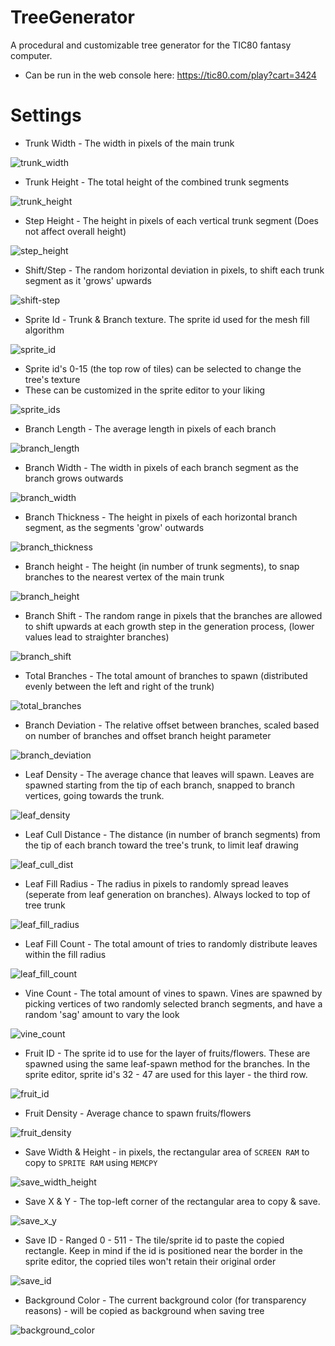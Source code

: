 # TreeGenerator
A procedural and customizable tree generator for the TIC80 fantasy computer.  
- Can be run in the web console here: https://tic80.com/play?cart=3424

# Settings
- Trunk Width - The width in pixels of the main trunk

 ![trunk_width](https://github.com/archaicvirus/TreeGenerator/assets/25288625/8c16fa2c-d290-4ab7-be37-b94f9f736000)

- Trunk Height - The total height of the combined trunk segments

![trunk_height](https://github.com/archaicvirus/TreeGenerator/assets/25288625/bd3e1e89-4b7b-4d4c-abbf-42ba5b31c5a4)

- Step Height - The height in pixels of each vertical trunk segment (Does not affect overall height)

![step_height](https://github.com/archaicvirus/TreeGenerator/assets/25288625/ea9f9d65-8430-401d-945f-2f3a48e6c348)

- Shift/Step - The random horizontal deviation in pixels, to shift each trunk segment as it 'grows' upwards

![shift-step](https://github.com/archaicvirus/TreeGenerator/assets/25288625/bf1af58b-2225-472a-b27c-335ace92fac8)

- Sprite Id - Trunk & Branch texture. The sprite id used for the mesh fill algorithm

![sprite_id](https://github.com/archaicvirus/TreeGenerator/assets/25288625/a7943595-8e94-4459-b9ff-491ced8b7075)

- Sprite id's 0-15 (the top row of tiles) can be selected to change the tree's texture
- These can be customized in the sprite editor to your liking

![sprite_ids](https://github.com/archaicvirus/TreeGenerator/assets/25288625/fa5d4f02-e25e-447b-ab45-2a890a9c298a)

- Branch Length - The average length in pixels of each branch

![branch_length](https://github.com/archaicvirus/TreeGenerator/assets/25288625/52e4371d-fd21-4a64-9c60-21b0bb75a278)

- Branch Width - The width in pixels of each branch segment as the branch grows outwards

![branch_width](https://github.com/archaicvirus/TreeGenerator/assets/25288625/abe6cda4-3f12-49d3-8c97-4e1adae84104)

- Branch Thickness - The height in pixels of each horizontal branch segment, as the segments 'grow' outwards

![branch_thickness](https://github.com/archaicvirus/TreeGenerator/assets/25288625/e9b2250a-818a-4db4-a711-355c55b21b35)

- Branch height - The height (in number of trunk segments), to snap branches to the nearest vertex of the main trunk

![branch_height](https://github.com/archaicvirus/TreeGenerator/assets/25288625/caf5a559-6fe9-4cce-859a-718582525d69)

- Branch Shift - The random range in pixels that the branches are allowed to shift upwards at each growth step in the generation process, (lower values lead to straighter branches)

![branch_shift](https://github.com/archaicvirus/TreeGenerator/assets/25288625/86839abb-b687-4d3a-aed2-303b6f63f268)

- Total Branches - The total amount of branches to spawn (distributed evenly between the left and right of the trunk)

![total_branches](https://github.com/archaicvirus/TreeGenerator/assets/25288625/8372995c-02ad-4164-b928-23780cf35ad2)

- Branch Deviation - The relative offset between branches, scaled based on number of branches and offset branch height parameter

![branch_deviation](https://github.com/archaicvirus/TreeGenerator/assets/25288625/4b94daf7-7875-4be7-a94a-ee7e027ff3c5)

- Leaf Density - The average chance that leaves will spawn. Leaves are spawned starting from the tip of each branch, snapped to branch vertices, going towards the trunk.

![leaf_density](https://github.com/archaicvirus/TreeGenerator/assets/25288625/d0288276-8e0b-4a47-8059-74563804e6b8)

- Leaf Cull Distance - The distance (in number of branch segments) from the tip of each branch toward the tree's trunk, to limit leaf drawing

![leaf_cull_dist](https://github.com/archaicvirus/TreeGenerator/assets/25288625/ffda6a15-4aed-446d-bb08-cddd8f593ac2)

- Leaf Fill Radius - The radius in pixels to randomly spread leaves (seperate from leaf generation on branches). Always locked to top of tree trunk

![leaf_fill_radius](https://github.com/archaicvirus/TreeGenerator/assets/25288625/b5178bf9-d057-4da3-940a-cbbbca269935)

- Leaf Fill Count - The total amount of tries to randomly distribute leaves within the fill radius

![leaf_fill_count](https://github.com/archaicvirus/TreeGenerator/assets/25288625/f2536a36-d94c-448f-9794-fc4ea0c34930)

- Vine Count - The total amount of vines to spawn. Vines are spawned by picking vertices of two randomly selected branch segments, and have a random 'sag' amount to vary the look

![vine_count](https://github.com/archaicvirus/TreeGenerator/assets/25288625/d88631c1-97ff-4262-84f6-377d92db9407)

- Fruit ID - The sprite id to use for the layer of fruits/flowers. These are spawned using the same leaf-spawn method for the branches. In the sprite editor, sprite id's 32 - 47 are used for this layer - the third row.

![fruit_id](https://github.com/archaicvirus/TreeGenerator/assets/25288625/0d8e0b86-aef5-4ae8-a12f-f4650d3f33ba)

- Fruit Density - Average chance to spawn fruits/flowers

![fruit_density](https://github.com/archaicvirus/TreeGenerator/assets/25288625/57802afe-d407-43b9-bb38-a937f2e1d5ae)

- Save Width & Height - in pixels, the rectangular area of `SCREEN RAM` to copy to `SPRITE RAM` using `MEMCPY`

![save_width_height](https://github.com/archaicvirus/TreeGenerator/assets/25288625/d6f4be3a-57c9-423f-a579-07aa90b5a1f8)

- Save X & Y - The top-left corner of the rectangular area to copy & save.

![save_x_y](https://github.com/archaicvirus/TreeGenerator/assets/25288625/253c63f0-c4bf-4166-926d-025f62fc10cf)

- Save ID - Ranged 0 - 511 - The tile/sprite id to paste the copied rectangle. Keep in mind if the id is positioned near the border in the sprite editor, the copried tiles won't retain their original order
 
![save_id](https://github.com/archaicvirus/TreeGenerator/assets/25288625/0bd238ca-a901-494b-8fa8-16c0e5d50803)

- Background Color - The current background color (for transparency reasons) - will be copied as background when saving tree

![background_color](https://github.com/archaicvirus/TreeGenerator/assets/25288625/452fd2a9-13a8-4245-9ccf-8f320cd7110d)
